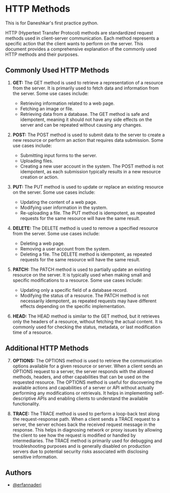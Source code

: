 # HTTP Methods

This is for Daneshkar's first practice python.

HTTP (Hypertext Transfer Protocol) methods are standardized request methods used in client-server communication. Each method represents a specific action that the client wants to perform on the server. This document provides a comprehensive explanation of the commonly used HTTP methods and their purposes.

## Commonly Used HTTP Methods

1. **GET:** The GET method is used to retrieve a representation of a resource from the server. It is primarily used to fetch data and information from the server. Some use cases include:
   - Retrieving information related to a web page.
   - Fetching an image or file.
   - Retrieving data from a database.
   The GET method is safe and idempotent, meaning it should not have any side effects on the server and can be repeated without causing any changes.

2. **POST:** The POST method is used to submit data to the server to create a new resource or perform an action that requires data submission. Some use cases include:
   - Submitting input forms to the server.
   - Uploading files.
   - Creating a new user account in the system.
   The POST method is not idempotent, as each submission typically results in a new resource creation or action.

3. **PUT:** The PUT method is used to update or replace an existing resource on the server. Some use cases include:
   - Updating the content of a web page.
   - Modifying user information in the system.
   - Re-uploading a file.
   The PUT method is idempotent, as repeated requests for the same resource will have the same result.

4. **DELETE:** The DELETE method is used to remove a specified resource from the server. Some use cases include:
   - Deleting a web page.
   - Removing a user account from the system.
   - Deleting a file.
   The DELETE method is idempotent, as repeated requests for the same resource will have the same result.

5. **PATCH:** The PATCH method is used to partially update an existing resource on the server. It is typically used when making small and specific modifications to a resource. Some use cases include:
   - Updating only a specific field of a database record.
   - Modifying the status of a resource.
   The PATCH method is not necessarily idempotent, as repeated requests may have different effects depending on the specific implementation.

6. **HEAD:** The HEAD method is similar to the GET method, but it retrieves only the headers of a resource, without fetching the actual content. It is commonly used for checking the status, metadata, or last modification time of a resource.

## Additional HTTP Methods

7. **OPTIONS:** The OPTIONS method is used to retrieve the communication options available for a given resource or server. When a client sends an OPTIONS request to a server, the server responds with the allowed methods, headers, and other capabilities that can be used on the requested resource. The OPTIONS method is useful for discovering the available actions and capabilities of a server or API without actually performing any modifications or retrievals. It helps in implementing self-descriptive APIs and enabling clients to understand the available functionality.

8. **TRACE:** The TRACE method is used to perform a loop-back test along the request-response path. When a client sends a TRACE request to a server, the server echoes back the received request message in the response. This helps in diagnosing network or proxy issues by allowing the client to see how the request is modified or handled by intermediaries. The TRACE method is primarily used for debugging and troubleshooting purposes and is generally disabled on production servers due to potential security risks associated with disclosing sensitive information.

## Authors

- [@erfannaderi](https://github.com/erfannaderi)

